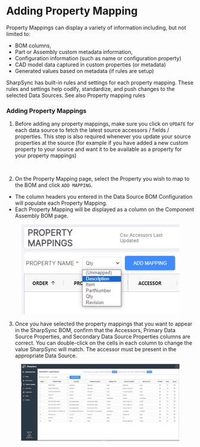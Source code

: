 # Adding Property Mapping

Property Mappings can display a variety of information including, but not limited to:

* BOM columns,
* Part or Assembly custom metadata information,
* Configuration information (such as name or configuration property)
* CAD model data captured in custom properties (or metadata)
* Generated values based on metadata (if rules are setup)

SharpSync has built-in rules and settings for each property mapping. These rules and settings help codify, standardize, and push changes to the selected Data Sources. See also Property mapping rules

### Adding Property Mappings

1. Before adding any property mappings, make sure you click on `UPDATE` for each data source to fetch the latest source accessors / fields / properties. This step is also required whenever you update your source properties at the source (for example if you have added a new custom property to your source and want it to be available as a property for your property mappings)

<figure><img src="../../.gitbook/assets/Screenshot 2025-06-03 at 11.26.28 AM.png" alt=""><figcaption></figcaption></figure>

2. On the Property Mapping page, select the Property you wish to map to the BOM and click `ADD MAPPING`.

* The column headers you entered in the Data Source BOM Configuration will populate each Property Mapping.
* Each Property Mapping will be displayed as a column on the Component Assembly BOM page.

<figure><img src="../../.gitbook/assets/select_property_mapping.png" alt=""><figcaption></figcaption></figure>

3. Once you have selected the property mappings that you want to appear in the SharpSync BOM, confirm that the Accessors, Primary Data Source Properties, and Secondary Data Source Properties columns are correct. You can double-click on the cells in each column to change the value SharpSync will match. The accessor must be present in the appropriate Data Source.

<figure><img src="../../.gitbook/assets/property_mappings_view.png" alt=""><figcaption></figcaption></figure>
